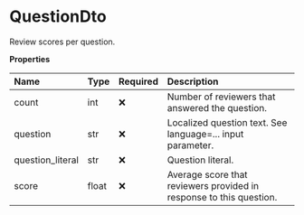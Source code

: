 # QuestionDto

Review scores per question.

**Properties**

| Name             | Type  | Required | Description                                                         |
| :--------------- | :---- | :------- | :------------------------------------------------------------------ |
| count            | int   | ❌       | Number of reviewers that answered the question.                     |
| question         | str   | ❌       | Localized question text. See language=... input parameter.          |
| question_literal | str   | ❌       | Question literal.                                                   |
| score            | float | ❌       | Average score that reviewers provided in response to this question. |

<!-- This file was generated by liblab | https://liblab.com/ -->
